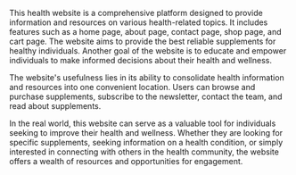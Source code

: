 This health website is a comprehensive platform designed to provide information and resources on various health-related topics. It includes features such as a home page, about page, contact page, shop page, and cart page. The website aims to provide the best reliable supplements for healthy individuals. Another goal of the website is to educate and empower individuals to make informed decisions about their health and wellness.

The website's usefulness lies in its ability to consolidate health information and resources into one convenient location. Users can browse and purchase supplements, subscribe to the newsletter, contact the team, and read about supplements.

In the real world, this website can serve as a valuable tool for individuals seeking to improve their health and wellness. Whether they are looking for specific supplements, seeking information on a health condition, or simply interested in connecting with others in the health community, the website offers a wealth of resources and opportunities for engagement.
